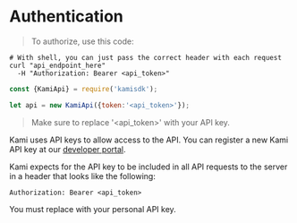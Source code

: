 # Authentication

> To authorize, use this code:

```shell
# With shell, you can just pass the correct header with each request
curl "api_endpoint_here"
  -H "Authorization: Bearer <api_token>"
```

```javascript
const {KamiApi} = require('kamisdk');

let api = new KamiApi({token:'<api_token>'});
```

> Make sure to replace '<api_token>' with your API key.

Kami uses API keys to allow access to the API. You can register a new Kami API key at our [developer portal](https://{env}api.kamiswiss.ch/).

Kami expects for the API key to be included in all API requests to the server in a header that looks like the following:

`Authorization: Bearer <api_token>`

<aside class="notice">
You must replace <code><api_token></code> with your personal API key.
</aside>
